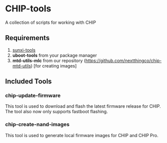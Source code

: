 # CHIP-tools
A collection of scripts for working with CHIP

## Requirements
1) [sunxi-tools](https://github.com/linux-sunxi/sunxi-tools.git)
2) **uboot-tools** from your package manager
2) **mtd-utils-mlc** from our repository (https://github.com/nextthingco/chip-mtd-utils) [for creating images]

## Included Tools
### chip-update-firmware
This tool is used to download and flash the latest firmware release for CHIP. The tool also now only supports fastboot flashing.

### chip-create-nand-images
This tool is used to generate local firmware images for CHIP and CHIP Pro.
